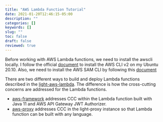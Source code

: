 ```yaml
---
title: "AWS Lambda Function Tutorial"
date: 2021-01-20T12:46:15-05:00
description: ""
categories: []
keywords: []
slug: ""
toc: false
draft: false
reviewed: true
---
```


Before working with AWS Lambda functions, we need to install the awscli locally. I follow the official [document](https://docs.aws.amazon.com/cli/latest/userguide/install-cliv2-linux.html) to install the AWS CLI v2 on my Ubuntu 20.10. Also, we need to install the AWS SAM CLI by following this [document](https://docs.aws.amazon.com/serverless-application-model/latest/developerguide/serverless-sam-cli-install-linux.html)


There are two different ways to build and deploy Lambda functions described in the [light-aws-lambda][]. The difference is how the cross-cutting concerns are addressed for the Lambda functions. 

* [aws-framework](/tutorial/aws-lambda/lambda-framework/) addresses CCC within the Lambda function built with Java 11 and AWS API Gateway JWT Authorizer.
* [aws-proxy](/tutorial/aws-lambda/lambda-proxy/) addresses CCC in the light-proxy instance so that Lambda function can be built with any language. 

[light-aws-lambda]: /style/light-aws-lambda/
